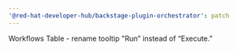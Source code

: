 ```yaml
---
'@red-hat-developer-hub/backstage-plugin-orchestrator': patch
---
```


Workflows Table - rename tooltip "Run” instead of “Execute.”
